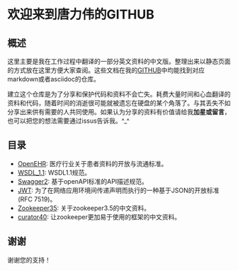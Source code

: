 # 欢迎来到唐力伟的GITHUB

## 概述

这里主要是我在工作过程中翻译的一部分英文资料的中文版。整理出来以静态页面的方式放在这里方便大家查阅。这些文档在我的[GITHUB](https://github.com/tlw-ray/tlw-ray.github.io)中均能找到对应markdown或者asciidoc的仓库。

建立这个仓库是为了分享和保护代码和资料不会亡失。耗费大量时间和心血翻译的资料和代码，随着时间的消逝很可能就被遗忘在硬盘的某个角落了。与其丢失不如分享出来供有需要的人共同使用。如果认为分享的资料有价值请给我**加星或留言**，也可以把您的想法需要通过issus告诉我。^_^

## 目录

- [OpenEHR](openEHR/index.html): 医疗行业关于患者资料的开放与流通标准。
- [WSDL_1.1](wsdl1_1/index.html): WSDL1.1规范。
- [Swagger2](swagger2/index.html): 基于openAPI标准的API描述规范。 
- [JWT](jwt/index.html): 为了在网络应用环境间传递声明而执行的一种基于JSON的开放标准(RFC 7519)。
- [Zookeeper35](zookeeper35/index.html): 关于zookeeper3.5的中文资料。
- [curator40](curator40/index.html): 让zookeeper更加易于使用的框架的中文资料。

## 谢谢

谢谢您的支持！

